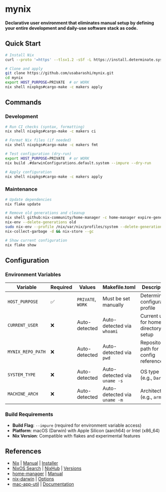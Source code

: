 # mynix

**Declarative user environment that eliminates manual setup by defining your entire development and daily-use software stack as code.**

## Quick Start

```bash
# Install Nix
curl --proto '=https' --tlsv1.2 -sSf -L https://install.determinate.systems/nix | sh -s -- install

# Clone and apply
git clone https://github.com/usabarashi/mynix.git
cd mynix
export HOST_PURPOSE=PRIVATE  # or WORK
nix shell nixpkgs#cargo-make -c makers apply
```

## Commands

### Development
```bash
# Run CI checks (syntax, formatting)
nix shell nixpkgs#cargo-make -c makers ci

# Format Nix files (if needed)
nix shell nixpkgs#cargo-make -c makers fmt

# Test configuration (dry-run)
export HOST_PURPOSE=PRIVATE  # or WORK
nix build .#darwinConfigurations.default.system --impure --dry-run

# Apply configuration
nix shell nixpkgs#cargo-make -c makers apply
```

### Maintenance
```bash
# Update dependencies
nix flake update

# Remove old generations and cleanup
nix shell github:nix-community/home-manager -c home-manager expire-generations now
nix-env --delete-generations old
sudo nix-env --profile /nix/var/nix/profiles/system --delete-generations old
nix-collect-garbage -d && nix-store --gc

# Show current configuration
nix flake show
```

## Configuration

### Environment Variables

| Variable | Required | Values | Makefile.toml | Description |
|----------|----------|--------|---------------|-------------|
| `HOST_PURPOSE` | ✅ | `PRIVATE`, `WORK` | Must be set manually | Determines configuration profile |
| `CURRENT_USER` | ❌ | Auto-detected | Auto-detected via `whoami` | Current user for home directory setup |
| `MYNIX_REPO_PATH` | ❌ | Auto-detected | Auto-detected via `pwd` | Repository path for config references |
| `SYSTEM_TYPE` | ❌ | Auto-detected | Auto-detected via `uname -s` | OS type (e.g., `Darwin`) |
| `MACHINE_ARCH` | ❌ | Auto-detected | Auto-detected via `uname -m` | Architecture (e.g., `arm64`) |

### Build Requirements

- **Build Flag**: `--impure` (required for environment variable access)
- **Platform**: macOS (Darwin) with Apple Silicon (aarch64) or Intel (x86_64)
- **Nix Version**: Compatible with flakes and experimental features

## References

- [Nix](https://nixos.org/) | [Manual](https://nixos.org/manual/nix/stable/) | [Installer](https://github.com/DeterminateSystems/nix-installer)
- [NixOS Search](https://search.nixos.org/packages) | [NixHub](https://www.nixhub.io/) | [Versions](https://lazamar.co.uk/nix-versions/)
- [home-manager](https://github.com/nix-community/home-manager) | [Manual](https://nix-community.github.io/home-manager/)
- [nix-darwin](https://github.com/LnL7/nix-darwin) | [Options](https://daiderd.com/nix-darwin/manual/)
- [mac-app-util](https://github.com/hraban/mac-app-util) | [Documentation](https://github.com/hraban/mac-app-util/blob/main/README.md)
